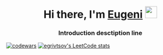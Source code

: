 <h1 align="center">Hi there, I'm <a href="https://daniilshat.ru/" target="_blank">Eugeni</a> 
<img src="https://github.com/blackcater/blackcater/raw/main/images/Hi.gif" height="32"/></h1>
<h3 align="center">Introduction desctiption line</h3>


[![codewars](https://www.codewars.com/users/egrivtsov/badges/large)](https://www.codewars.com/users/egrivtsov)
[![egrivtsov's LeetCode stats](https://leetcode-stats-six.vercel.app/api?username=egrivtsov)](https://github.com/egrivtsov/leetcode-stats)

 
